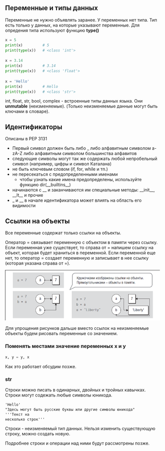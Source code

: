## Переменные и типы данных

Переменные не нужно объявлять заранее. У переменных нет типа. Тип есть только у данных, на которые указывают переменные. Для опредения типа используют функцию **type()**
```python
x = 5
print(x)         # 5
print(type(x))   # <class 'int'>

x = 3.14
print(x)         # 3.14
print(type(x))   # <class 'float'>

x = 'Hello'
print(x)         # Hello
print(type(x))   # <class 'str'>
```
int, float, str, bool, complex - встроенные типы данных языка. Они **unmutable** (неизменяемые). (Только неизменяемые данные могут быть ключами в словаре).

## Идентификаторы

Описаны в PEP 3131

* Первый символ должен быть либо _ либо алфавитным символом a-zA-Z либо алфавитным символом большинства алфавитов
* следующие символы могут так же содержать любой непробельный символ (например, цифры и символ Каталана)
* не быть ключевым словом (if, for, while и тп.)
* не пересекаться с предопределенными именами
  * чтобы узнать какие имена предопределены, используйте функцию dir(\_\_builtins\_\_)
* начинаются с \_\_ и заканчиваются им специальные методы: \_\_init\_\_, \_\_lt\_\_ и прочие 
* \_ и \_\_ в начале идентификатора может влиять на область его видимости

## Ссылки на объекты

Все переменные содержат только ссылки на объекты.

Оператор = связывает переменную с объектом в памяти через ссылку. Если переменная уже существует, то справа от = напишем ссылку на объект, которая будет храниться в переменной. Если переменной еще нет, то оператор = создает переменную и записывает в нее ссылку (которая указана справа от =).

![](/assets/reference.png)

Для упрощения рисунков дальше вместо ссылок на неизменяемые объекты будем рисовать переменные со значением.

### Поменять местами значение переменных x и y

```python
x, y = y, x
```

Как это работает обсудим позже.

### str

Строки можно писать в одинарных, двойных и тройных кавычках. Строки могут содежать любые символы юникода.

```
'Hello'
"Здесь могут быть русские буквы или другие символы юникода"
'''Текст на 
несколько строк'''
```
Строки - неизменяемый тип данных. Нельзя изменить существующую строку, можно создать новую.

Подробнее строки и операции над ними будут рассмотрены позже.